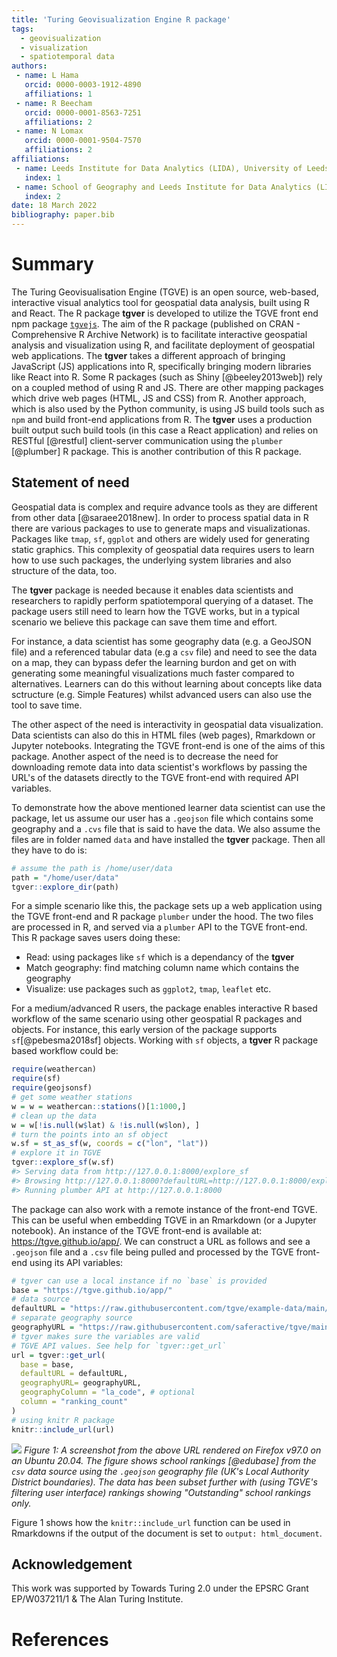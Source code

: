 ```yaml
---
title: 'Turing Geovisualization Engine R package'
tags:
  - geovisualization
  - visualization
  - spatiotemporal data
authors:
 - name: L Hama
   orcid: 0000-0003-1912-4890
   affiliations: 1
 - name: R Beecham
   orcid: 0000-0001-8563-7251
   affiliations: 2
 - name: N Lomax
   orcid: 0000-0001-9504-7570
   affiliations: 2
affiliations:
 - name: Leeds Institute for Data Analytics (LIDA), University of Leeds
   index: 1
 - name: School of Geography and Leeds Institute for Data Analytics (LIDA), University of Leeds
   index: 2
date: 18 March 2022
bibliography: paper.bib
---
```


# Summary

The Turing Geovisualisation Engine (TGVE) is an open source, web-based, interactive visual analytics tool for geospatial data analysis, built using R and React. The R package **tgver** is developed to utilize the TGVE front end npm package [`tgvejs`](https://www.npmjs.com/package/@tgve/tgvejs). The aim of the R package (published on CRAN - Comprehensive R Archive Network) is to facilitate interactive geospatial analysis and visualization using R, and facilitate deployment of geospatial web applications. The **tgver** takes a different approach of bringing JavaScript (JS) applications into R, specifically bringing modern libraries like React into R. Some R packages (such as Shiny [@beeley2013web]) rely on a coupled method of using R and JS. There are other mapping packages which drive web pages (HTML, JS and CSS) from R. Another approach, which is also used by the Python community, is using JS build tools such as `npm` and build front-end applications from R. The **tgver** uses a production built output such build tools (in this case a React application) and relies on RESTful [@restful] client-server communication using the `plumber` [@plumber] R package. This is another contribution of this R package.

## Statement of need

Geospatial data is complex and require advance tools as they are different from other data [@saraee2018new]. In order to process spatial data in R there are various packages to use to generate maps and visualizationas. Packages like `tmap`, `sf`, `ggplot` and others are widely used for generating static graphics. This complexity of geospatial data requires users to learn how to use such packages, the underlying system libraries and also structure of the data, too.

The **tgver** package is needed because it enables data scientists and researchers to rapidly perform spatiotemporal querying of a dataset. The package users still need to learn how the TGVE works, but in a typical scenario we believe this package can save them time and effort.

For instance, a data scientist has some geography data (e.g. a GeoJSON file) and a referenced tabular data (e.g a `csv` file) and need to see the data on a map, they can bypass defer the learning burdon and get on with generating some meaningful visualizations much faster compared to alternatives. Learners can do this without learning about concepts like data sctructure (e.g. Simple Features) whilst advanced users can also use the tool to save time.

The other aspect of the need is interactivity in geospatial data visualization. Data scientists can also do this in HTML files (web pages), Rmarkdown or Jupyter notebooks. Integrating the TGVE front-end is one of the aims of this package. Another aspect of the need is to decrease the need for downloading remote data into data scientist's workflows by passing the URL's of the datasets directly to the TGVE front-end with required API variables.

To demonstrate how the above mentioned learner data scientist can use the package, let us assume our user has a `.geojson` file which contains some geography and a `.cvs` file that is said to have the data. We also assume the files are in folder named `data` and have installed the **tgver** package. Then all they have to do is:

```r
# assume the path is /home/user/data
path = "/home/user/data"
tgver::explore_dir(path)
```

For a simple scenario like this, the package sets up a web application using the TGVE front-end and R package `plumber` under the hood. The two files are processed in R, and served via a `plumber` API to the TGVE front-end. This R package saves users doing these:

* Read: using packages like `sf` which is a dependancy of the **tgver**
* Match geography: find matching column name which contains the geography
* Visualize: use packages such as `ggplot2`, `tmap`, `leaflet` etc.

For a medium/advanced R users, the package enables interactive R based workflow of the same scenario using other geospatial R packages and objects. For instance, this early version of the package supports `sf`[@pebesma2018sf] objects. Working with `sf` objects, a **tgver** R package based workflow could be:

```r
require(weathercan)
require(sf)
require(geojsonsf)
# get some weather stations
w = w = weathercan::stations()[1:1000,]
# clean up the data
w = w[!is.null(w$lat) & !is.null(w$lon), ]
# turn the points into an sf object
w.sf = st_as_sf(w, coords = c("lon", "lat"))
# explore it in TGVE
tgver::explore_sf(w.sf)
#> Serving data from http://127.0.0.1:8000/explore_sf
#> Browsing http://127.0.0.1:8000?defaultURL=http://127.0.0.1:8000/explore_sf
#> Running plumber API at http://127.0.0.1:8000
```

The package can also work with a remote instance of the front-end TGVE. This can be useful when embedding TGVE in an Rmarkdown (or a Jupyter notebook). An instance of the TGVE front-end is available at: https://tgve.github.io/app/. We can construct a URL as follows and see a `.geojson` file and a `.csv` file being pulled and processed by the TGVE front-end using its API variables:

```r
# tgver can use a local instance if no `base` is provided
base = "https://tgve.github.io/app/"
# data source
defaultURL = "https://raw.githubusercontent.com/tgve/example-data/main/schools/data.csv"
# separate geography source
geographyURL = "https://raw.githubusercontent.com/saferactive/tgve/main/las-only-code.geojson"
# tgver makes sure the variables are valid
# TGVE API values. See help for `tgver::get_url`
url = tgver::get_url(
  base = base,
  defaultURL = defaultURL,
  geographyURL= geographyURL,
  geographyColumn = "la_code", # optional
  column = "ranking_count"
)
# using knitr R package
knitr::include_url(url)
```

![](https://pbs.twimg.com/media/FNZvMolX0AclK4l?format=jpg)
*Figure 1: A screenshot from the above URL rendered on Firefox v97.0 on an Ubuntu 20.04. The figure shows school rankings [@edubase] from the `csv` data source using the `.geojson` geography file (UK's Local Authority District boundaries). The data has been subset further with (using TGVE's filtering user interface) rankings showing "Outstanding" school rankings only.*

Figure 1 shows how the `knitr::include_url` function can be used in Rmarkdowns if the output of the document is set to `output: html_document`.


## Acknowledgement
This work was supported by Towards Turing 2.0 under the EPSRC Grant EP/W037211/1 & The Alan Turing Institute.

# References

